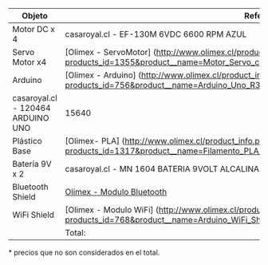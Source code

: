 |Objeto | Referencia |	Precio |
|-----------|------------|------------|
|Motor DC x 4 |casaroyal.cl - EF-130M 6VDC 6600 RPM AZUL	| 1600 |
|Servo Motor x4 | [Olimex - ServoMotor] (http://www.olimex.cl/product_info.php?products_id=1355&product__name=Motor_Servo_con_engranajes_metalicos_1.8Kg_11g_Sub_Micro_Size) | 28404 |
|Arduino | [Olimex - Arduino] (http://www.olimex.cl/product_info.php?products_id=756&product__name=Arduino_Uno_R3) | 16675* |
 | casaroyal.cl - 120464 ARDUINO UNO | 15640 |
|Plástico Base | [Olimex- PLA] (http://www.olimex.cl/product_info.php?products_id=1317&product__name=Filamento_PLA_Azul_1kg_1.75mm) | 35022* |
|Batería 9V x 2 | casaroyal.cl - MN 1604 BATERIA 9VOLT ALCALINA DURACELL | 4500 |
|Bluetooth Shield | [Olimex - Modulo Bluetooth](http://www.olimex.cl/product_info.php?products_id=1208&product__name=Modulo_Bluetooth_Serial) | 14716 |
|WiFi Shield | [Olimex - Modulo WiFi] (http://www.olimex.cl/product_info.php?products_id=768&product__name=Arduino_WiFi_Shield_(WIZ610)) | 24258* |
| | Total: |64860 |

\* precios que no son considerados en el total.
